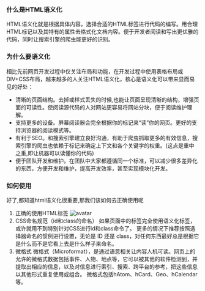 ### 什么是HTML语义化
HTML语义化就是根据具体内容，选择合适的HTML标签进行代码的编写。用合理HTML标记以及其特有的属性去格式化文档内容。便于开发者阅读和写出更优雅的代码，同时让搜索引擎的爬虫能更好的识别。
### 为什么要语义化
相比先前网页开发过程中仅关注布局和功能，在开发过程中使用表格布局或DIV+CSS布局，越来越多的人关注HTML语义化，核心是语义化可以带来显而易见的好处：
* 清晰的页面结构。去掉或样式丢失的时候,也能让页面呈现清晰的结构，增强页面的可读性。使阅读源代码的人对网站更容易将网站分块，便于阅读维护理解。
* 支持更多的设备。屏幕阅读器会完全根据你的标记来“读”你的网页。更好的支持浏览器的阅读模式等。
* 有利于SEO。和搜索引擎建立良好沟通，有助于爬虫抓取更多的有效信息，搜索引擎的爬虫也依赖于标记来确定上下文和各个关键字的权重。(这点是重中之重,即让机器可以读懂你的代码)
* 便于团队开发和维护。在团队中大家都遵循同一个标准，可以减少很多差异化的东西，方便开发和维护，提高开发效率，甚至实现模块化开发。
### 如何使用
好了,都知道html语义化很重要,那我们该如何去正确使用呢
1. 正确的使用HTML标签
![avatar](https://www.biaodianfu.com/wp-content/uploads/2018/01/html-tag.png)
2. CSS命名规范（id和class的命名）
如果页面中的标签完全使用语义化标签，或许就用不到特别针对CSS进行id和class命令了。
更多的情况下推荐按照选择器命名的惯例进行设置，无论是 ID 还是 class，对任何东西最好总是根据它是什么而不是它看上去是什么样子来命名。 
3. 微格式
微格式（Microformat），是通过语意相关让内容人机可读。网页上的允许的微格式数据包括事件、人物、地点等，它可以被其他的软件检测到，并提取出相应的信息，以及对信息进行索引、搜索、跨平台的参考，把这些信息以其他形式重复使用或组合。
微格式包括hAtom、hCard、Geo、hCalendar等。
